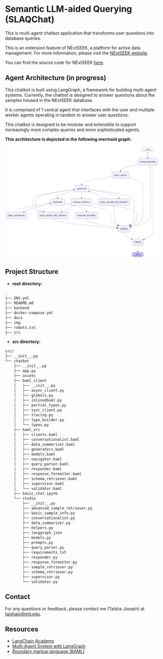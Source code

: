 # **Semantic LLM-aided Querying (SLAQChat)**

This is multi-agent chatbot application that transforms user questions into database queries.

This is an extension feature of NExtSEEK, a platform for active data management. For more information, please visit the [NExtSEEK website](https://nextseek.mit.edu/).

You can find the source code for NExtSEEK [here](https://github.com/BMCBCC/NExtSEEK). 

## Agent Architecture (in progress)

This chatbot is built using LangGraph, a framework for building multi-agent systems. Currently, the chatbot is designed to answer questions about the samples housed in the NExtSEEK database.

It is comprised of 1 central agent that interfaces with the user and multiple worker agents operating in tandem to answer user questions.

This chatbot is designed to be modular and extensible to support increasingly more complex queries and more sophisticated agents.

**This architecture is depicted in the following mermaid graph:**

![alt text](img/multiagents_architecture4.png)

## Project Structure

- **root directory:**

```
.
├── ENV.yml
├── README.md
├── backend
├── docker-compose.yml
├── docs
├── img
├── robots.txt
├── src
```

- **src directory:**
```
src/
├── __init__.py
└── chatbot
    ├── __init__.py
    ├── app.py
    ├── assets
    ├── baml_client
    │   ├── __init__.py
    │   ├── async_client.py
    │   ├── globals.py
    │   ├── inlinedbaml.py
    │   ├── partial_types.py
    │   ├── sync_client.py
    │   ├── tracing.py
    │   ├── type_builder.py
    │   └── types.py
    ├── baml_src
    │   ├── clients.baml
    │   ├── conversationalist.baml
    │   ├── data_summarizer.baml
    │   ├── generators.baml
    │   ├── models.baml
    │   ├── navigator.baml
    │   ├── query_parser.baml
    │   ├── responder.baml
    │   ├── response_formatter.baml
    │   ├── schema_retriever.baml
    │   ├── supervisor.baml
    │   └── validator.baml
    ├── basic_chat.ipynb
    └── studio
        ├── __init__.py
        ├── advanced_sample_retriever.py
        ├── basic_sample_info.py
        ├── conversationalist.py
        ├── data_summarizer.py
        ├── helpers.py
        ├── langgraph.json
        ├── models.py
        ├── prompts.py
        ├── query_parser.py
        ├── requirements.txt
        ├── responder.py
        ├── response_formatter.py
        ├── sample_retriever.py
        ├── schema_retriever.py
        ├── supervisor.py
        └── validator.py
```

## Contact

For any questions or feedback, please contact me (Taïsha Joseph) at taishajo@mit.edu.

## Resources

- [LangChain Academy](https://academy.langchain.com/) 
- [Multi-Agent System with LangGraph](https://blog.futuresmart.ai/multi-agent-system-with-langgraph)
- [Boundary markup language (BAML)](https://docs.boundaryml.com/guide/introduction/what-is-baml) 